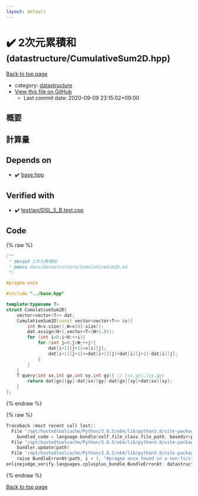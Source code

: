 ```yaml
---
layout: default
---
```


<!-- mathjax config similar to math.stackexchange -->
<script type="text/javascript" async
  src="https://cdnjs.cloudflare.com/ajax/libs/mathjax/2.7.5/MathJax.js?config=TeX-MML-AM_CHTML">
</script>
<script type="text/x-mathjax-config">
  MathJax.Hub.Config({
    TeX: { equationNumbers: { autoNumber: "AMS" }},
    tex2jax: {
      inlineMath: [ ['$','$'] ],
      processEscapes: true
    },
    "HTML-CSS": { matchFontHeight: false },
    displayAlign: "left",
    displayIndent: "2em"
  });
</script>

<script type="text/javascript" src="https://cdnjs.cloudflare.com/ajax/libs/jquery/3.4.1/jquery.min.js"></script>
<script src="https://cdn.jsdelivr.net/npm/jquery-balloon-js@1.1.2/jquery.balloon.min.js" integrity="sha256-ZEYs9VrgAeNuPvs15E39OsyOJaIkXEEt10fzxJ20+2I=" crossorigin="anonymous"></script>
<script type="text/javascript" src="../../assets/js/copy-button.js"></script>
<link rel="stylesheet" href="../../assets/css/copy-button.css" />


# :heavy_check_mark: 2次元累積和 <small>(datastructure/CumulativeSum2D.hpp)</small>

<a href="../../index.html">Back to top page</a>

* category: <a href="../../index.html#8dc87745f885a4cc532acd7b15b8b5fe">datastructure</a>
* <a href="{{ site.github.repository_url }}/blob/master/datastructure/CumulativeSum2D.hpp">View this file on GitHub</a>
    - Last commit date: 2020-09-09 23:15:02+09:00




## 概要

## 計算量

## Depends on

* :heavy_check_mark: <a href="../base.hpp.html">base.hpp</a>


## Verified with

* :heavy_check_mark: <a href="../../verify/test/aoj/DSL_5_B.test.cpp.html">test/aoj/DSL_5_B.test.cpp</a>


## Code

<a id="unbundled"></a>
{% raw %}
```cpp
/**
 * @brief 2次元累積和
 * @docs docs/datastructure/CumulativeSum2D.md
 */

#pragma once

#include "../base.hpp"

template<typename T>
struct CumulativeSum2D{
    vector<vector<T>> dat;
    CumulativeSum2D(const vector<vector<T>> &v){
        int H=v.size(),W=v[0].size();
        dat.assign(H+1,vector<T>(W+1,0));
        for (int i=0;i<H;++i){
            for (int j=0;j<W;++j){
                dat[i+1][j+1]=v[i][j];
                dat[i+1][j+1]+=dat[i+1][j]+dat[i][j+1]-dat[i][j];
            }
        }
    }
    T query(int sx,int gx,int sy,int gy){ // [sx,gx),[sy,gy)
        return dat[gx][gy]-dat[sx][gy]-dat[gx][sy]+dat[sx][sy];
    }
};
```
{% endraw %}

<a id="bundled"></a>
{% raw %}
```cpp
Traceback (most recent call last):
  File "/opt/hostedtoolcache/Python/3.8.5/x64/lib/python3.8/site-packages/onlinejudge_verify/docs.py", line 349, in write_contents
    bundled_code = language.bundle(self.file_class.file_path, basedir=pathlib.Path.cwd())
  File "/opt/hostedtoolcache/Python/3.8.5/x64/lib/python3.8/site-packages/onlinejudge_verify/languages/cplusplus.py", line 185, in bundle
    bundler.update(path)
  File "/opt/hostedtoolcache/Python/3.8.5/x64/lib/python3.8/site-packages/onlinejudge_verify/languages/cplusplus_bundle.py", line 310, in update
    raise BundleErrorAt(path, i + 1, "#pragma once found in a non-first line")
onlinejudge_verify.languages.cplusplus_bundle.BundleErrorAt: datastructure/CumulativeSum2D.hpp: line 6: #pragma once found in a non-first line

```
{% endraw %}

<a href="../../index.html">Back to top page</a>

